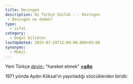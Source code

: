```yaml
---
title: Devingen
description: Öz Türkçe Sözlük - - Devingen 
 - Devingen ne demek?
type:
  - sıfat
category:
  - Doğal bilimler
lastUpdated: 2025-07-29T12:09:00.000+03:00
synonyms:
  - Mobil
---
```

Yeni Türkçe [_devin-_](/sozluk/devinmek) "hareket etmek" [**+gAn**](/ekler/gan)

1971 yılında Aydın Köksal'ın yayınladığı sözcüklerden biridir.
